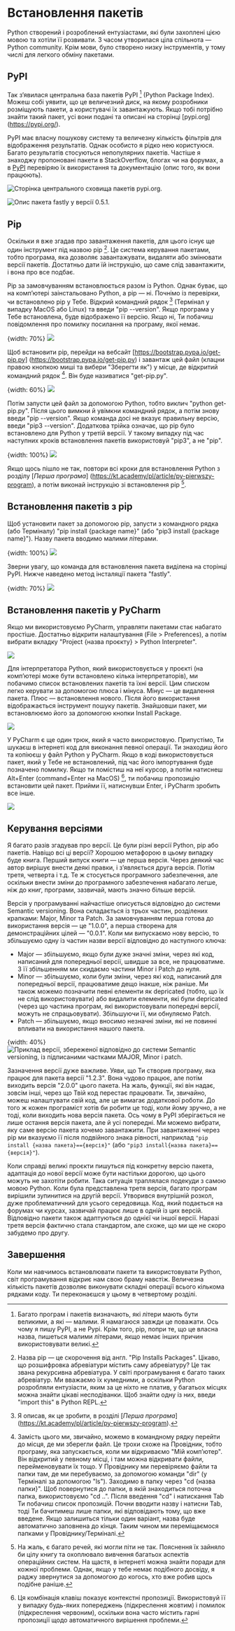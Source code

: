 # Встановлення пакетів

Python створений і розроблений ентузіастами, які були захоплені цією мовою та хотіли її розвивати. З часом утворилася ціла спільнота — Python community. Крім мови, було створено низку інструментів, у тому числі для легкого обміну пакетами.

## PyPI

Так з’явилася центральна база пакетів PyPI [^206_1] (Python Package Index). Можеш собі уявити, що це величезний диск, на якому розробники розміщують пакети, а користувачі їх завантажують. Якщо тобі потрібно знайти такий пакет, усі вони подані та описані на сторінці [pypi.org] (https://pypi.org/).

PyPI має власну пошукову систему та величезну кількість фільтрів для відображення результатів. Однак особисто я рідко нею користуюся. Багато результатів стосуються непопулярних пакетів. Частіше я знаходжу пропоновані пакети в StackOverflow, блогах чи на форумах, а в [PyPI](https://pypi.org/) перевіряю їх використання та документацію (опис того, як вони працюють).

![Сторінка центрального сховища пакетів *pypi.org*.](206_pypi.png)

![Опис пакета fastly у версії 0.5.1.](206_pypi_desc.png)

## Pip

Оскільки я вже згадав про завантаження пакетів, для цього існує ще один інструмент під назвою pip [^206_3]. Це система керування пакетами, тобто програма, яка дозволяє завантажувати, видаляти або змінювати версії пакетів. Достатньо дати їй інструкцію, що саме слід завантажити, і вона про все подбає.

Pip за замовчуванням встановлюється разом із Python. Однак буває, що на комп’ютері заінстальовано Python, а pip — ні. Почнімо із перевірки, чи встановлено pip у Тебе. Відкрий командний рядок [^206_4] (Термінал у випадку MacOS або Linux) та введи "pip --version". Якщо програма у Тебе встановлена, буде відображено її версію. Якщо ні, Ти побачиш повідомлення про помилку посилання на програму, якої немає.

{width: 70%}
![](206_pip_version_not_found.png)

Щоб встановити pip, перейди на вебсайт [https://bootstrap.pypa.io/get-pip.py] (https://bootstrap.pypa.io/get-pip.py) і завантаж цей файл (клацни правою кнопкою миші та вибери "Зберегти як") у місце, де відкритий командний рядок [^206_5]. Він буде називатися "get-pip.py".

{width: 60%}
![](206_save_as.png)

Потім запусти цей файл за допомогою Python, тобто виклич "python get-pip.py". Після цього вимкни й увімкни командний рядок, а потім знову введи "pip --version". Якщо команда досі не вказує правильну версію, введи "pip3 --version". Додаткова трійка означає, що pip було встановлено для Python у третій версії. У такому випадку під час наступних кроків встановлення пакетів використовуй "pip3", а не "pip".

{width: 100%}
![](206_pip_version.png)

Якщо щось пішло не так, повтори всі кроки для встановлення Python з розділу [*Перша програма*] (https://kt.academy/pl/article/py-pierwszy-program), а потім виконай інструкцію зі встановлення pip [^206_6].

## Встановлення пакетів з pip

Щоб установити пакет за допомогою pip, запусти з командного рядка (або Терміналу) "pip install {package name}" (або "pip3 install {package name}"). Назву пакета вводимо малими літерами.

{width: 100%}
![](206_pip_install.png)

Зверни увагу, що команда для встановлення пакета виділена на сторінці PyPI. Нижче наведено метод інсталяції пакета "fastly".

{width: 70%}
![](206_pypi_desc_command.png)

## Встановлення пакетів у PyCharm

Якщо ми використовуємо PyCharm, управляти пакетами стає набагато простіше. Достатньо відкрити налаштування (File > Preferences), а потім вибрати вкладку "Project {назва проєкту} > Python Interpreter".

![](206_pycharm_settings_packages.png)

Для інтерпретатора Python, який використовується у проєкті (на комп’ютері може бути встановлено кілька інтерпретаторів), ми побачимо список встановлених пакетів та їхні версії. Цим списком легко керувати за допомогою плюса і мінуса. Мінус — це видалення пакета. Плюс — встановлення нового. Після його використання відображається інструмент пошуку пакетів. Знайшовши пакет, ми встановлюємо його за допомогою кнопки Install Package.

![](206_pycharm_install.png)

У PyCharm є ще один трюк, який я часто використовую. Припустімо, Ти шукаєш в інтернеті код для виконання певної операції. Ти знаходиш його та копіюєш у файл Python у PyCharm. Якщо в коді використовується пакет, який у Тебе не встановлений, під час його імпортування буде позначено помилку. Якщо ти помістиш на неї курсор, а потім натиснеш Alt+Enter (command+Enter на MacOS) [^206_7], ти побачиш пропозицію встановити цей пакет. Прийми її, натиснувши Enter, і PyCharm зробить все інше.

![](206_pycharm_install_suggestion.png)

## Керування версіями

Я багато разів згадував про версії. Це були різні версії Python, pip або пакетів. Навіщо всі ці версії? Хорошою метафорою в цьому випадку буде книга. Перший випуск книги — це перша версія. Через деякий час автор вирішує внести деякі правки, і з’являється друга версія. Потім третя, четверта і т.д. Те ж стосується програмного забезпечення, але оскільки внести зміни до програмного забезпечення набагато легше, ніж до книг, програми, зазвичай, мають значно більше версій.

Версія у програмуванні найчастіше описується відповідно до системи Semantic versioning. Вона складається із трьох частин, розділених крапками: Major, Minor та Patch. За замовчуванням перша готова до використання версія — це "1.0.0", а перша створена для демонстраційних цілей — "0.0.1". Коли ми випускаємо нову версію, то збільшуємо одну із частин назви версії відповідно до наступного ключа:
- Major — збільшуємо, якщо були дуже значні зміни, через які код, написаний для попередньої версії, швидше за все, не працюватиме. З її збільшенням ми скидаємо частини Minor і Patch до нуля.
- Minor — збільшуємо, коли були зміни, через які код, написаний для попередньої версії, працюватиме дещо інакше, ніж раніше. Ми також можемо позначити певні елементи як depricated (тобто, що їх не слід використовувати) або видалити елементи, які були depricated (через що частина програм, які використовували попередні версії, можуть не спрацьовувати). Збільшуючи її, ми обнуляємо Patch.
- Patch — збільшуємо, якщо вносимо незначні зміни, які не повинні впливати на використання нашого пакета.

{width: 40%}
![Приклад версії, збереженої відповідно до системи Semantic versioning, із підписаними частками MAJOR, Minor і patch.](sem_ver.png)

Зазначення версії дуже важливе. Уяви, що Ти створив програму, яка працює для пакета версії "1.2.3". Вона чудово працює, але потім виходить версія "2.0.0" цього пакета. На жаль, функції, які він надає, зовсім інші, через що Твій код перестає працювати. Ти, звичайно, можеш налаштувати свій код, але це вимагає додаткової роботи. До того ж кожен програміст хотів би робити це тоді, коли йому зручно, а не тоді, коли виходить нова версія пакета. Ось чому в PyPI зберігається не лише остання версія пакета, але й усі попередні. Ми можемо вибрати, яку саме версію пакета хочемо завантажити. При завантаженні через pip ми вказуємо її після подвійного знака рівності, наприклад `"pip install {назва пакета}=={версія}"` (або `"pip3 install{назва пакета}=={версія}"`).

Коли справді великі проєкти пишуться під конкретну версію пакета, адаптація до нової версії може бути настільки дорогою, що цього можуть не захотіти робити. Така ситуація траплялася подекуди з самою мовою Python. Коли була представлена третя версія, багато програм вирішили зупинитися на другій версії. Утворився внутрішній розкол, дуже проблематичний для усього середовища. Код, який подається на форумах чи курсах, зазвичай працює лише в одній із цих версій. Відповідно пакети також адаптуються до однієї чи іншої версії. Наразі третя версія фактично стала стандартом, але схоже, що ми ще не скоро забудемо про другу.

## Завершення

Коли ми навчимось встановлювати пакети та використовувати Python, світ програмування відкриє нам свою браму навстіж. Величезна кількість пакетів дозволяє виконувати складні операції всього кількома рядками коду. Ти переконаєшся у цьому в четвертому розділі.

[^206_1]: Багато програм і пакетів визначають, які літери мають бути великими, а які — малими. Я намагаюся завжди це поважати. Ось чому я пишу PyPI, а не Pypi. Крім того, pip, попри те, що це власна назва, пишеться малими літерами, якщо немає інших причин використовувати великі.
[^206_3]: Назва pip — це скорочення від англ. "Pip Installs Packages". Цікаво, що розшифровка абревіатури містить саму абревіатуру? Це так звана рекурсивна абревіатура. У світі програмування є багато таких абревіатур. Ми вважаємо їх кумедними, а оскільки Python розробляли ентузіасти, яким за це ніхто не платив, у багатьох місцях можна знайти цікаві несподіванки. Щоб знайти одну із них, введи "import this" в Python REPL.
[^206_4]: Я описав, як це зробити, в розділі [*Перша програма*] (https://kt.academy/pl/article/py-pierwszy-program).
[^206_5]: Замість цього ми, звичайно, можемо в командному рядку перейти до місця, де ми зберегли файл. Це трохи схоже на Провідник, тобто програму, яка запускається, коли ми відкриваємо "Мій комп’ютер". Він відкритий у певному місці, і там можна відкривати файли, перейменовувати їх тощо. У Провіднику ми перевіряємо файли та папки там, де ми перебуваємо, за допомогою команди "dir" (у Терміналі за допомогою "ls"). Заходимо в папку через "cd {назва папки}". Щоб повернутися до папки, в якій знаходиться поточна папка, використовуємо "cd ..". Після введення "cd" і натискання Tab Ти побачиш список пропозицій. Почни вводити назву і натисни Tab, тоді Ти бачитимеш лише папки, які відповідають тому, що вже введене. Якщо залишиться тільки один варіант, назва буде автоматично заповнена до кінця. Таким чином ми переміщаємося папками у Провіднику/Терміналі.
[^206_6]: На жаль, є багато речей, які могли піти не так. Пояснення їх зайняло би цілу книгу та охоплювало вивчення багатьох аспектів операційних систем. На щастя, в інтернеті можна знайти поради для кожної проблеми. Однак, якщо у тебе немає подібного досвіду, я раджу звернутися за допомогою до когось, хто вже робив щось подібне раніше.
[^206_7]: Ця комбінація клавіш показує контекстні пропозиції. Використовуй її у випадку будь-яких попереджень (підкреслення жовтим) і помилок (підкреслення червоним), оскільки вона часто містить гарні пропозиції щодо автоматичного вирішення проблеми.


